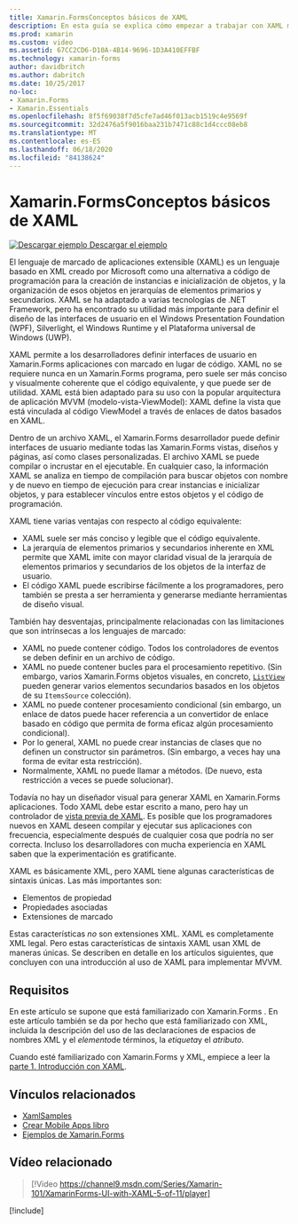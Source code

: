 ```yaml
---
title: Xamarin.FormsConceptos básicos de XAML
description: En esta guía se explica cómo empezar a trabajar con XAML multiplataforma para dispositivos móviles. XAML permite a los desarrolladores definir interfaces de usuario en Xamarin.Forms aplicaciones con marcado en lugar de código.
ms.prod: xamarin
ms.custom: video
ms.assetid: 67CC2CD6-D10A-4B14-9696-1D3A410EFFBF
ms.technology: xamarin-forms
author: davidbritch
ms.author: dabritch
ms.date: 10/25/2017
no-loc:
- Xamarin.Forms
- Xamarin.Essentials
ms.openlocfilehash: 8f5f69038f7d5cfe7ad46f013acb1519c4e9569f
ms.sourcegitcommit: 32d2476a5f9016baa231b7471c88c1d4ccc08eb8
ms.translationtype: MT
ms.contentlocale: es-ES
ms.lasthandoff: 06/18/2020
ms.locfileid: "84138624"
---
```

# <a name="xamarinforms-xaml-basics"></a>Xamarin.FormsConceptos básicos de XAML

[![Descargar ejemplo](~/media/shared/download.png) Descargar el ejemplo](https://docs.microsoft.com/samples/xamarin/xamarin-forms-samples/xamlsamples)

El lenguaje de marcado de aplicaciones extensible (XAML) es un lenguaje basado en XML creado por Microsoft como una alternativa a código de programación para la creación de instancias e inicialización de objetos, y la organización de esos objetos en jerarquías de elementos primarios y secundarios. XAML se ha adaptado a varias tecnologías de .NET Framework, pero ha encontrado su utilidad más importante para definir el diseño de las interfaces de usuario en el Windows Presentation Foundation (WPF), Silverlight, el Windows Runtime y el Plataforma universal de Windows (UWP).

XAML permite a los desarrolladores definir interfaces de usuario en Xamarin.Forms aplicaciones con marcado en lugar de código. XAML no se requiere nunca en un Xamarin.Forms programa, pero suele ser más conciso y visualmente coherente que el código equivalente, y que puede ser de utilidad. XAML está bien adaptado para su uso con la popular arquitectura de aplicación MVVM (modelo-vista-ViewModel): XAML define la vista que está vinculada al código ViewModel a través de enlaces de datos basados en XAML.

Dentro de un archivo XAML, el Xamarin.Forms desarrollador puede definir interfaces de usuario mediante todas las Xamarin.Forms vistas, diseños y páginas, así como clases personalizadas. El archivo XAML se puede compilar o incrustar en el ejecutable. En cualquier caso, la información XAML se analiza en tiempo de compilación para buscar objetos con nombre y de nuevo en tiempo de ejecución para crear instancias e inicializar objetos, y para establecer vínculos entre estos objetos y el código de programación.

XAML tiene varias ventajas con respecto al código equivalente:

- XAML suele ser más conciso y legible que el código equivalente.
- La jerarquía de elementos primarios y secundarios inherente en XML permite que XAML imite con mayor claridad visual de la jerarquía de elementos primarios y secundarios de los objetos de la interfaz de usuario.
- El código XAML puede escribirse fácilmente a los programadores, pero también se presta a ser herramienta y generarse mediante herramientas de diseño visual.

También hay desventajas, principalmente relacionadas con las limitaciones que son intrínsecas a los lenguajes de marcado:

- XAML no puede contener código. Todos los controladores de eventos se deben definir en un archivo de código.
- XAML no puede contener bucles para el procesamiento repetitivo. (Sin embargo, varios Xamarin.Forms objetos visuales, en concreto, [`ListView`](xref:Xamarin.Forms.ListView) pueden generar varios elementos secundarios basados en los objetos de su `ItemsSource` colección).
- XAML no puede contener procesamiento condicional (sin embargo, un enlace de datos puede hacer referencia a un convertidor de enlace basado en código que permita de forma eficaz algún procesamiento condicional).
- Por lo general, XAML no puede crear instancias de clases que no definen un constructor sin parámetros. (Sin embargo, a veces hay una forma de evitar esta restricción).
- Normalmente, XAML no puede llamar a métodos. (De nuevo, esta restricción a veces se puede solucionar).

Todavía no hay un diseñador visual para generar XAML en Xamarin.Forms aplicaciones. Todo XAML debe estar escrito a mano, pero hay un controlador de [vista previa de XAML](~/xamarin-forms/xaml/xaml-previewer/index.md). Es posible que los programadores nuevos en XAML deseen compilar y ejecutar sus aplicaciones con frecuencia, especialmente después de cualquier cosa que podría no ser correcta. Incluso los desarrolladores con mucha experiencia en XAML saben que la experimentación es gratificante.

XAML es básicamente XML, pero XAML tiene algunas características de sintaxis únicas. Las más importantes son:

- Elementos de propiedad
- Propiedades asociadas
- Extensiones de marcado

Estas características *no* son extensiones XML. XAML es completamente XML legal. Pero estas características de sintaxis XAML usan XML de maneras únicas. Se describen en detalle en los artículos siguientes, que concluyen con una introducción al uso de XAML para implementar MVVM.

## <a name="requirements"></a>Requisitos

En este artículo se supone que está familiarizado con Xamarin.Forms . En este artículo también se da por hecho que está familiarizado con XML, incluida la descripción del uso de las declaraciones de espacios de nombres XML y el *elemento*de términos, la *etiqueta*y el *atributo*.

Cuando esté familiarizado con Xamarin.Forms y XML, empiece a leer la [parte 1. Introducción con XAML](~/xamarin-forms/xaml/xaml-basics/get-started-with-xaml.md).

## <a name="related-links"></a>Vínculos relacionados

- [XamlSamples](https://docs.microsoft.com/samples/xamarin/xamarin-forms-samples/xamlsamples)
- [Crear Mobile Apps libro](~/xamarin-forms/creating-mobile-apps-xamarin-forms/index.md)
- [Ejemplos de Xamarin.Forms](https://docs.microsoft.com/samples/browse/?products=xamarin&term=Xamarin.Forms)

## <a name="related-video"></a>Vídeo relacionado

> [!Video https://channel9.msdn.com/Series/Xamarin-101/XamarinForms-UI-with-XAML-5-of-11/player]

[!include[](~/essentials/includes/xamarin-show-essentials.md)]
